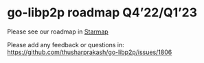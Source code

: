 # go-libp2p roadmap Q4’22/Q1’23

Please see our roadmap in [Starmap](https://starmap.site/roadmap/github.com/thusharprakash/go-libp2p/issues/1806#simple)

Please add any feedback or questions in: https://github.com/thusharprakash/go-libp2p/issues/1806